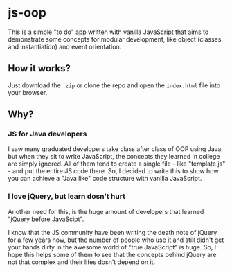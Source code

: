 # js-oop
This is a simple "to do" app written with vanilla JavaScript that aims to demonstrate some concepts for modular development, like object (classes and instantiation) and event orientation.

## How it works?
Just download the ```.zip``` or clone the repo and open the ```index.html``` file into your browser.

## Why?

### JS for Java developers
I saw many graduated developers take class after class of OOP using Java, but when they sit to write JavaScript, the concepts they learned in college are simply ignored. All of them tend to create a single file - like "template.js" - and put the entire JS code there. So, I decided to write this to show how you can achieve a "Java like" code structure with vanilla JavaScript.

### I love jQuery, but learn dosn't hurt
Another need for this, is the huge amount of developers that learned "jQuery before JavaScipt".

I know that the JS community have been writing the death note of jQuery for a few years now, but the number of people who use it and still didn't get your hands dirty in the awesome world of "true JavaScript" is huge. So, I hope this helps some of them to see that the concepts behind jQuery are not that complex and their lifes dosn't depend on it.
